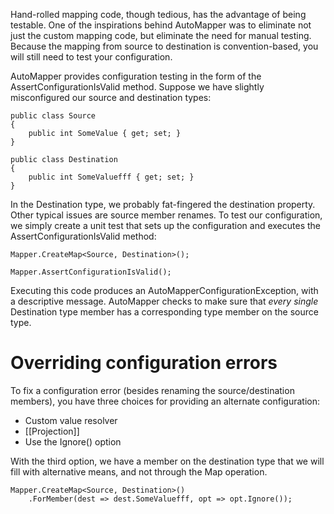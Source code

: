 Hand-rolled mapping code, though tedious, has the advantage of being testable.  One of the inspirations behind AutoMapper was to eliminate not just the custom mapping code, but eliminate the need for manual testing.  Because the mapping from source to destination is convention-based, you will still need to test your configuration.

AutoMapper provides configuration testing in the form of the AssertConfigurationIsValid method.  Suppose we have slightly misconfigured our source and destination types:

    public class Source
    {
    	public int SomeValue { get; set; }
    }
    
    public class Destination
    {
    	public int SomeValuefff { get; set; }
    }

In the Destination type, we probably fat-fingered the destination property.  Other typical issues are source member renames.  To test our configuration, we simply create a unit test that sets up the configuration and executes the AssertConfigurationIsValid method:

    Mapper.CreateMap<Source, Destination>();
    
    Mapper.AssertConfigurationIsValid();

Executing this code produces an AutoMapperConfigurationException, with a descriptive message.  AutoMapper checks to make sure that *every single* Destination type member has a corresponding type member on the source type.
# Overriding configuration errors
To fix a configuration error (besides renaming the source/destination members), you have three choices for providing an alternate configuration:

* Custom value resolver
* [[Projection]]
* Use the Ignore() option

With the third option, we have a member on the destination type that we will fill with alternative means, and not through the Map operation.

    Mapper.CreateMap<Source, Destination>()
    	.ForMember(dest => dest.SomeValuefff, opt => opt.Ignore());
